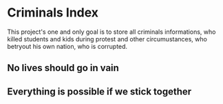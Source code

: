 # Criminals Index

This project's one and only goal is to store all criminals informations, who killed students and kids during protest and other circumustances, who betryout his own nation, who is corrupted.

## **No lives should go in vain**

## **Everything is possible if we stick together**